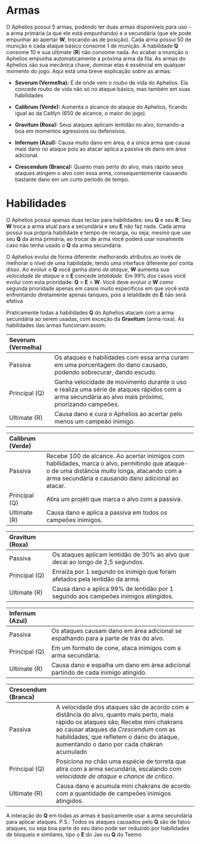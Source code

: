 # Armas
O Aphelios possui 5 armas, podendo ter duas armas disponíveis para uso - a arma primária (a que ele está empunhando) e a secundária (que ele pode empunhar ao apertar **W**, trocando-as de posição). Cada arma possui 50 de munição e cada ataque básico consome 1 de munição. A habilidade **Q** consome 10 e sua ultimate (**R**) não consome nada. Ao acabar a munição o Aphelios empunha automaticamente a próxima arma da fila. As armas do Aphelios são sua mecânica chave, dominar elas é essêncial em qualquer momento do jogo. Aqui está uma breve explicação sobre as armas:

- **Severum (Vermelha):** É de onde vem o roubo de vida do Aphelios. Ela concede roubo de vida não só no ataque básico, mas também em suas habilidades

- **Calibrum (Verde):** Aumenta o alcance do ataque do Aphelios, ficando igual ao da Caitlyn (650 de alcance, o maior do jogo).
  
- **Gravitum (Roxa):** Seus ataques aplicam lentidão no alvo, tornando-a boa em momentos agressivos ou defensivos.

- **Infernum (Azul):** Causa muito dano em área, é a única arma que causa mais dano no ataque pois ao atacar aplica a passiva de dano em área adicional.

- **Crescendum (Branca):** Quanto mais perto do alvo, mais rápido seus ataques atingem o alvo com essa arma, consequentemente causando bastante dano em um curto período de tempo.
# Habilidades
O Aphelios possui apenas duas teclas para habilidades: seu **Q** e seu **R**. Seu **W** troca a arma atual para a secundária e seu **E** não faz nada. Cada arma possui sua própria habilidade e tempo de recarga, ou seja, mesmo que use seu **Q** da arma primária, ao trocar de arma você poderá usar novamente caso não tenha usado o **Q** da arma secundária. 

O Aphelios evolui de forma diferente: melhorando atributos ao invés de melhorar o nível de uma habilidade, tendo uma interface diferente por conta disso. Ao evoluir o **Q** você ganha *dano de ataque*, **W** aumenta sua *velocidade de ataque* e o **E** concede *letalidade*. Em 99% dos casos você evolui com esta prioridade: **Q** > **E**  > **W**. Você deve evoluir o **W** como segunda prioridade apenas em casos muito específicos em que você está enfrentando diretamente apenas tanques, pois a letalidade do **E** não será efetiva

Praticamente todas a habilidades **Q** do Aphelios atacam com a arma secundária ao serem usadas, com exceção da **Gravitum** (arma roxa). As habilidades das armas funcionam assim:


| Severum (Vermelha) |             |
| :---               | :---        |
| Passiva            | Os ataques e habilidades com essa arma curam em uma porcentagem do dano causado, podendo sobrecurar, dando escudo. |
| Principal (Q)      | Ganha velocidade de movimento durante o uso e realiza uma série de ataques rápidos com a arma secundária ao alvo mais próximo, priorizando campeões. |
| Ultimate (R)       | Causa dano e cura o Aphelios ao acertar pelo menos um campeão inimigo. |

| Calibrum (Verde) |             |
| :---             | :---        |
| Passiva          | Recebe 100 de alcance. Ao acertar inimigos com habilidades, marca o alvo, permitindo que ataque-o de uma distância muito longa, atacando com a arma secundária e causando dano adicional ao atacar. |
| Principal (Q)    | Atira um projéti que marca o alvo com a passiva. |
| Ultimate (R)     | Causa dano e aplica a passiva em todos os campeões inimigos. |

| Gravitum (Roxa) |             |
| :---             | :---        |
| Passiva          | Os ataques aplicam lentidão de 30% ao alvo que decai ao longo de 2,5 segundos. |
| Principal (Q)    | Enraíza por 1 segundo os inimigo que foram afetados pela lentidão da arma. |
| Ultimate (R)     | Causa dano e aplica 99% de lentidão por 1 segundo aos campeões inimigos atingidos. |

| Infernum (Azul) |             |
| :---            | :---        |
| Passiva         | Os ataques causam dano em área adicional se espalhando para a parte de trás do alvo. |
| Principal (Q)   | Em um formato de cone, ataca inimigos com a arma secundária. |
| Ultimate (R)    | Causa dano e espalha um dano em área adicional partindo de cada inimigo atingido. |

| Crescendum (Branca) |             |
| :---                | :---        |
| Passiva             | A velocidade dos ataques são de acordo com a distância do alvo, quanto mais perto, mais rápido os ataques são; Recebe mini chakrans ao causar ataques da *Crescendum* com as habilidades, que refletem o dano do ataque, aumentando o dano por cada chakran acumulado |
| Principal (Q)       | Posiciona no chão uma espécie de torreta que atira com a arma secundária, escalando com *velocidade de ataque* e *chance de crítico*. |
| Ultimate (R)        | Causa dano e acumula mini chakrans de acordo com a quantidade de campeões inimigos atingidos. |

A interação do **Q** em todas as armas é basicamente usar a arma secundária para aplicar ataques. 
P.S.: Todos os ataques causados pelo **Q** são de fatos ataques, ou seja boa parte do seu dano pode ser reduzido por habilidades de bloqueio e similares, tipo o **E** do Jax ou **Q** do Teemo
